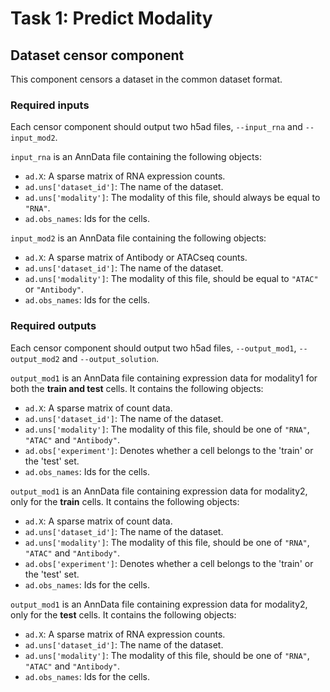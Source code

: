 # Task 1: Predict Modality


## Dataset censor component

This component censors a dataset in the common dataset format.

### Required inputs

Each censor component should output two h5ad files, `--input_rna` and `--input_mod2`. 

`input_rna` is an AnnData file containing the following objects:

  * `ad.X`: A sparse matrix of RNA expression counts.
  * `ad.uns['dataset_id']`: The name of the dataset.
  * `ad.uns['modality']`: The modality of this file, should always be equal to `"RNA"`.
  * `ad.obs_names`: Ids for the cells.

`input_mod2` is an AnnData file containing the following objects:

  * `ad.X`: A sparse matrix of Antibody or ATACseq counts.
  * `ad.uns['dataset_id']`: The name of the dataset.
  * `ad.uns['modality']`: The modality of this file, should be equal to `"ATAC"` or `"Antibody"`.
  * `ad.obs_names`: Ids for the cells.

### Required outputs

Each censor component should output two h5ad files, `--output_mod1`, `--output_mod2` and `--output_solution`. 

`output_mod1` is an AnnData file containing expression data for modality1 for both the **train and test** cells. It contains the following objects:

  * `ad.X`: A sparse matrix of count data.
  * `ad.uns['dataset_id']`: The name of the dataset.
  * `ad.uns['modality']`: The modality of this file, should be one of `"RNA"`, `"ATAC"` and `"Antibody"`.
  * `ad.obs['experiment']`: Denotes whether a cell belongs to the 'train' or the 'test' set.
  * `ad.obs_names`: Ids for the cells.

`output_mod1` is an AnnData file containing expression data for modality2, only for the **train** cells. It contains the following objects:

  * `ad.X`: A sparse matrix of count data.
  * `ad.uns['dataset_id']`: The name of the dataset.
  * `ad.uns['modality']`: The modality of this file, should be one of `"RNA"`, `"ATAC"` and `"Antibody"`.
  * `ad.obs['experiment']`: Denotes whether a cell belongs to the 'train' or the 'test' set.
  * `ad.obs_names`: Ids for the cells.

`output_mod1` is an AnnData file containing expression data for modality2, only for the **test** cells. It contains the following objects:

  * `ad.X`: A sparse matrix of RNA expression counts.
  * `ad.uns['dataset_id']`: The name of the dataset.
  * `ad.uns['modality']`: The modality of this file, should be one of `"RNA"`, `"ATAC"` and `"Antibody"`.
  * `ad.obs_names`: Ids for the cells.